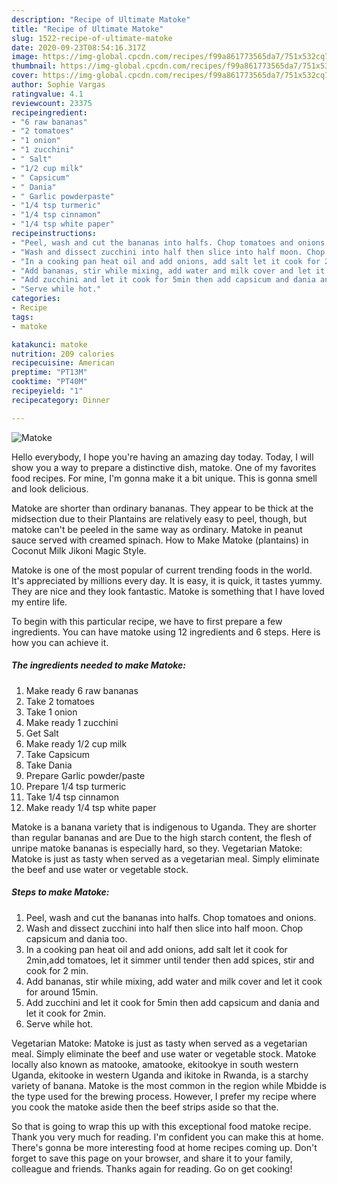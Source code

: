 ```yaml
---
description: "Recipe of Ultimate Matoke"
title: "Recipe of Ultimate Matoke"
slug: 1522-recipe-of-ultimate-matoke
date: 2020-09-23T08:54:16.317Z
image: https://img-global.cpcdn.com/recipes/f99a861773565da7/751x532cq70/matoke-recipe-main-photo.jpg
thumbnail: https://img-global.cpcdn.com/recipes/f99a861773565da7/751x532cq70/matoke-recipe-main-photo.jpg
cover: https://img-global.cpcdn.com/recipes/f99a861773565da7/751x532cq70/matoke-recipe-main-photo.jpg
author: Sophie Vargas
ratingvalue: 4.1
reviewcount: 23375
recipeingredient:
- "6 raw bananas"
- "2 tomatoes"
- "1 onion"
- "1 zucchini"
- " Salt"
- "1/2 cup milk"
- " Capsicum"
- " Dania"
- " Garlic powderpaste"
- "1/4 tsp turmeric"
- "1/4 tsp cinnamon"
- "1/4 tsp white paper"
recipeinstructions:
- "Peel, wash and cut the bananas into halfs. Chop tomatoes and onions."
- "Wash and dissect zucchini into half then slice into half moon. Chop capsicum and dania too."
- "In a cooking pan heat oil and add onions, add salt let it cook for 2min,add tomatoes, let it simmer until tender then add spices, stir and cook for 2 min."
- "Add bananas, stir while mixing, add water and milk cover and let it cook for around 15min."
- "Add zucchini and let it cook for 5min then add capsicum and dania and let it cook for 2min."
- "Serve while hot."
categories:
- Recipe
tags:
- matoke

katakunci: matoke 
nutrition: 209 calories
recipecuisine: American
preptime: "PT13M"
cooktime: "PT40M"
recipeyield: "1"
recipecategory: Dinner

---
```



![Matoke](https://img-global.cpcdn.com/recipes/f99a861773565da7/751x532cq70/matoke-recipe-main-photo.jpg)

Hello everybody, I hope you're having an amazing day today. Today, I will show you a way to prepare a distinctive dish, matoke. One of my favorites food recipes. For mine, I'm gonna make it a bit unique. This is gonna smell and look delicious.

Matoke are shorter than ordinary bananas. They appear to be thick at the midsection due to their Plantains are relatively easy to peel, though, but matoke can&#39;t be peeled in the same way as ordinary. Matoke in peanut sauce served with creamed spinach. How to Make Matoke (plantains) in Coconut Milk Jikoni Magic Style.

Matoke is one of the most popular of current trending foods in the world. It's appreciated by millions every day. It is easy, it is quick, it tastes yummy. They are nice and they look fantastic. Matoke is something that I have loved my entire life.


To begin with this particular recipe, we have to first prepare a few ingredients. You can have matoke using 12 ingredients and 6 steps. Here is how you can achieve it.

<!--inarticleads1-->

##### The ingredients needed to make Matoke:

1. Make ready 6 raw bananas
1. Take 2 tomatoes
1. Take 1 onion
1. Make ready 1 zucchini
1. Get  Salt
1. Make ready 1/2 cup milk
1. Take  Capsicum
1. Take  Dania
1. Prepare  Garlic powder/paste
1. Prepare 1/4 tsp turmeric
1. Take 1/4 tsp cinnamon
1. Make ready 1/4 tsp white paper


Matoke is a banana variety that is indigenous to Uganda. They are shorter than regular bananas and are Due to the high starch content, the flesh of unripe matoke bananas is especially hard, so they. Vegetarian Matoke: Matoke is just as tasty when served as a vegetarian meal. Simply eliminate the beef and use water or vegetable stock. 

<!--inarticleads2-->

##### Steps to make Matoke:

1. Peel, wash and cut the bananas into halfs. Chop tomatoes and onions.
1. Wash and dissect zucchini into half then slice into half moon. Chop capsicum and dania too.
1. In a cooking pan heat oil and add onions, add salt let it cook for 2min,add tomatoes, let it simmer until tender then add spices, stir and cook for 2 min.
1. Add bananas, stir while mixing, add water and milk cover and let it cook for around 15min.
1. Add zucchini and let it cook for 5min then add capsicum and dania and let it cook for 2min.
1. Serve while hot.


Vegetarian Matoke: Matoke is just as tasty when served as a vegetarian meal. Simply eliminate the beef and use water or vegetable stock. Matoke locally also known as matooke, amatooke, ekitookye in south western Uganda, ekitooke in western Uganda and ikitoke in Rwanda, is a starchy variety of banana. Matoke is the most common in the region while Mbidde is the type used for the brewing process. However, I prefer my recipe where you cook the matoke aside then the beef strips aside so that the. 

So that is going to wrap this up with this exceptional food matoke recipe. Thank you very much for reading. I'm confident you can make this at home. There's gonna be more interesting food at home recipes coming up. Don't forget to save this page on your browser, and share it to your family, colleague and friends. Thanks again for reading. Go on get cooking!
